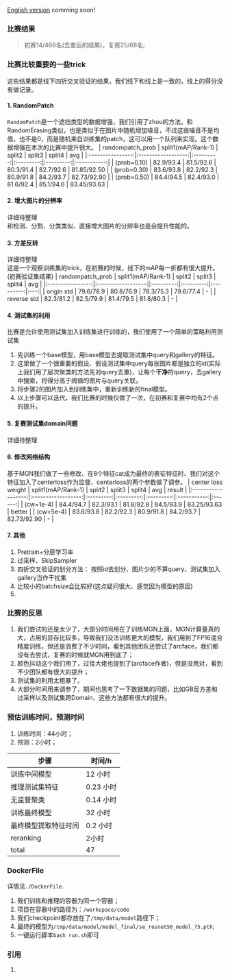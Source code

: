 [English version]() 
comming soon!
### 比赛结果
> 初赛14/466名(去重后的结果)，复赛25/68名;
### 比赛比较重要的一些trick
这些结果都是线下四折交叉验证的结果，我们线下和线上是一致的，线上的得分没有做记录。
#### 1. RandomPatch
`RandomPatch`是一个遮挡类型的数据增强，我们引用了zhou的方法。和RandomErasing类似，也是类似于在图片中随机增加噪音，不过这些噪音不是均值，也不是0，而是随机来自训练集的patch，这可以用一个队列来实现。这个数据增强在本次的比赛中提升很大。
| randompatch_prob | split1(mAP/Rank-1) |   split2  |   split3  |   split4  |     avg     |
|:----------------:|:------------------:|:---------:|:---------:|:---------:|:-----------:|
|    (prob=0.10)   |      82.9/93.4     | 81.5/92.6 | 80.3/91.4 | 82.7/92.6 | 81.85/92.50 |
|    (prob=0.30)   |      83.6/93.8     | 82.2/92.3 | 80.9/91.8 | 84.2/93.7 | 82.73/92.90 |
|    (prob=0.50)   |      84.4/94.5     | 82.4/93.0 | 81.6/92.4 | 85.1/94.6 | 83.45/93.63 |
#### 2. 增大图片的分辨率
详细待整理  
和检测、分割、分类类似、直接增大图片的分辨率也是会提升性能的。
#### 3. 方差反转
详细待整理  
这是一个观察训练集的trick，在初赛的时候，线下的mAP每一折都有很大提升。(初赛验证集结果)
| randompatch_prob | split1(mAP/Rank-1) |   split2  |   split3  |   split4  | avg |
|:----------------:|:------------------:|:---------:|:---------:|:---------:|:---:|
|    origin std    |      79.6/78.9     | 80.8/76.9 | 78.3/75.3 | 79.6/77.4 |  -  |
|    reverse std   |      82.3/81.2     | 82.5/79.9 | 81.4/79.5 | 81.8/80.3 |  -  |
#### 4. 测试集的利用
比赛是允许使用测试集加入训练集进行训练的，我们使用了一个简单的策略利用测试集
1. 先训练一个base模型，用base模型去提取测试集中query和gallery的特征。
2. 这里做了一个很重要的假设、假设测试集中query每张图片都是独立的id(实际上我们用了层次聚类的方法先对query去重)，让每个**干净**的query，去gallery中搜索，将得分高于阈值的图片与query关联。
3. 将步骤2的图片加入到训练集中，重新训练新的final模型。
4. 以上步骤可以迭代，我们比赛的时候仅做了一次，在初赛和复赛中均有2个点的提升。  
 
#### 5. 复赛测试集domain问题
详细待整理  
#### 6. 修改网络结构
基于MGN我们做了一些修改、在8个特征cat成为最终的表征特征时、我们对这个特征加入了centerloss作为监督、centerloss的两个参数做了调参。
| center loss weight | split1(mAP/Rank-1) |   split2  |   split3  |   split4  |     avg     | result |
|:------------------:|:------------------:|:---------:|:---------:|:---------:|:-----------:|:------:|
|      (cw=1e-4)     |      84.4/94.7     | 82.3/93.1 | 81.8/92.8 | 84.5/93.9 | 83.25/93.63 | better |
|      (cw=5e-4)     |      83.6/93.8     | 82.2/92.3 | 80.9/91.8 | 84.2/93.7 | 82.73/92.90 |    -   |


#### 7. 其他
1. Pretrain+分层学习率
2. 过采样、SkipSampler
3. 四折交叉验证的划分方法： 按照id去划分、图片少的不算query、测试集加入gallery当作干扰集
4. 比较小的batchsize会比较好(这点疑问很大、感觉因为模型的原因)
5. 
### 比赛的反思
1. 我们尝试的还是太少了，大部分时间用在了训练MGN上面，MGN计算量真的大，占用的显存比较多，导致我们没法训练更大的模型，我们用到了FP16混合精度训练，但还是浪费了不少时间，看到其他团队还尝试了arcface，我们都没有去尝试，复赛的时候就MGN用到底了；
2. 颜色抖动这个我们用了，过佳大佬也提到了(arcface作者)，但是没用对，看到不少团队都有很大的提升；
3. 测试集的利用太粗暴了。
4. 大部分时间用来调参了，期间也思考了一下数据集的问题，比如GB反方差和过采样以及测试集跨Domain，这些方法都有很大的提升。
### 预估训练时间，预测时间
1. 训练时间：44小时；
2. 预测：2小时；  

| 步骤         | 时间/h    |
|------------|---------|
| 训练中间模型     | 12 小时   |
| 推理测试集特征    | 0.23 小时 |
| 无监督聚类      | 0.14 小时 |
| 训练最终模型     | 32 小时   |
| 最终模型提取特征时间 | 0.2 小时  |
| reranking  | 2小时     |
| total      | 47      |

### DockerFile

详情见`./DockerFile`.
1. 我们训练和推理的容器为同一个容器；
2. 项目在容器中的路径为：`/workspace/code`
3. 我们checkpoint都存放在了`/tmp/data/model`路径下；
4. 最终的模型为`/tmp/data/model/model_final/se_resnet50_model_75.pth`;
5. 一键运行脚本`bash run.sh`即可


### 引用
1. 
